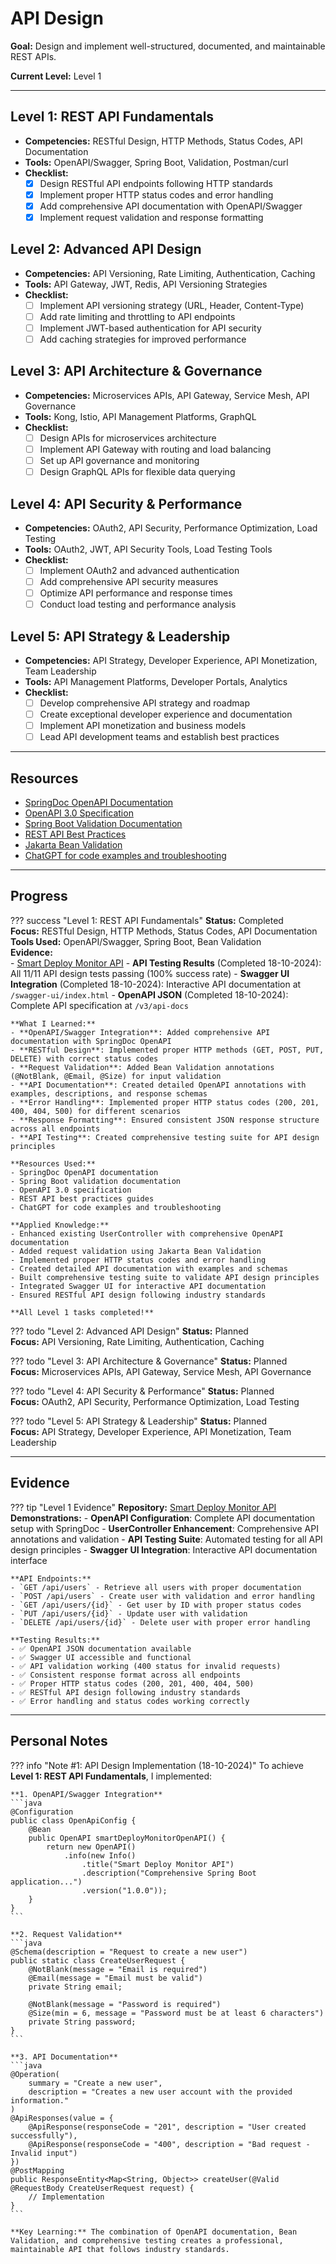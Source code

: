 # API Design

**Goal:** Design and implement well-structured, documented, and maintainable REST APIs.

**Current Level:** Level 1

---

## Level 1: REST API Fundamentals
- **Competencies:** RESTful Design, HTTP Methods, Status Codes, API Documentation
- **Tools:** OpenAPI/Swagger, Spring Boot, Validation, Postman/curl
- **Checklist:**
  - [x] Design RESTful API endpoints following HTTP standards
  - [x] Implement proper HTTP status codes and error handling
  - [x] Add comprehensive API documentation with OpenAPI/Swagger
  - [x] Implement request validation and response formatting

## Level 2: Advanced API Design
- **Competencies:** API Versioning, Rate Limiting, Authentication, Caching
- **Tools:** API Gateway, JWT, Redis, API Versioning Strategies
- **Checklist:**
  - [ ] Implement API versioning strategy (URL, Header, Content-Type)
  - [ ] Add rate limiting and throttling to API endpoints
  - [ ] Implement JWT-based authentication for API security
  - [ ] Add caching strategies for improved performance

## Level 3: API Architecture & Governance
- **Competencies:** Microservices APIs, API Gateway, Service Mesh, API Governance
- **Tools:** Kong, Istio, API Management Platforms, GraphQL
- **Checklist:**
  - [ ] Design APIs for microservices architecture
  - [ ] Implement API Gateway with routing and load balancing
  - [ ] Set up API governance and monitoring
  - [ ] Design GraphQL APIs for flexible data querying

## Level 4: API Security & Performance
- **Competencies:** OAuth2, API Security, Performance Optimization, Load Testing
- **Tools:** OAuth2, JWT, API Security Tools, Load Testing Tools
- **Checklist:**
  - [ ] Implement OAuth2 and advanced authentication
  - [ ] Add comprehensive API security measures
  - [ ] Optimize API performance and response times
  - [ ] Conduct load testing and performance analysis

## Level 5: API Strategy & Leadership
- **Competencies:** API Strategy, Developer Experience, API Monetization, Team Leadership
- **Tools:** API Management Platforms, Developer Portals, Analytics
- **Checklist:**
  - [ ] Develop comprehensive API strategy and roadmap
  - [ ] Create exceptional developer experience and documentation
  - [ ] Implement API monetization and business models
  - [ ] Lead API development teams and establish best practices

---

## Resources
- [SpringDoc OpenAPI Documentation](https://springdoc.org/)
- [OpenAPI 3.0 Specification](https://swagger.io/specification/)
- [Spring Boot Validation Documentation](https://spring.io/guides/gs/validating-form-input/)
- [REST API Best Practices](https://restfulapi.net/)
- [Jakarta Bean Validation](https://beanvalidation.org/)
- [ChatGPT for code examples and troubleshooting](https://chat.openai.com/)

---

## Progress

??? success "Level 1: REST API Fundamentals"
    **Status:** Completed  
    **Focus:** RESTful Design, HTTP Methods, Status Codes, API Documentation  
    **Tools Used:** OpenAPI/Swagger, Spring Boot, Bean Validation  
    **Evidence:**  
    - [Smart Deploy Monitor API](https://github.com/AliAlSubhi98/Upskilling/tree/main/practices/observability-cicd/smart-deploy-monitor)
    - **API Testing Results** (Completed 18-10-2024): All 11/11 API design tests passing (100% success rate)
    - **Swagger UI Integration** (Completed 18-10-2024): Interactive API documentation at `/swagger-ui/index.html`
    - **OpenAPI JSON** (Completed 18-10-2024): Complete API specification at `/v3/api-docs`
    
    **What I Learned:**
    - **OpenAPI/Swagger Integration**: Added comprehensive API documentation with SpringDoc OpenAPI
    - **RESTful Design**: Implemented proper HTTP methods (GET, POST, PUT, DELETE) with correct status codes
    - **Request Validation**: Added Bean Validation annotations (@NotBlank, @Email, @Size) for input validation
    - **API Documentation**: Created detailed OpenAPI annotations with examples, descriptions, and response schemas
    - **Error Handling**: Implemented proper HTTP status codes (200, 201, 400, 404, 500) for different scenarios
    - **Response Formatting**: Ensured consistent JSON response structure across all endpoints
    - **API Testing**: Created comprehensive testing suite for API design principles
    
    **Resources Used:**
    - SpringDoc OpenAPI documentation
    - Spring Boot validation documentation
    - OpenAPI 3.0 specification
    - REST API best practices guides
    - ChatGPT for code examples and troubleshooting
    
    **Applied Knowledge:**
    - Enhanced existing UserController with comprehensive OpenAPI documentation
    - Added request validation using Jakarta Bean Validation
    - Implemented proper HTTP status codes and error handling
    - Created detailed API documentation with examples and schemas
    - Built comprehensive testing suite to validate API design principles
    - Integrated Swagger UI for interactive API documentation
    - Ensured RESTful API design following industry standards
    
    **All Level 1 tasks completed!**

??? todo "Level 2: Advanced API Design"
    **Status:** Planned  
    **Focus:** API Versioning, Rate Limiting, Authentication, Caching

??? todo "Level 3: API Architecture & Governance"
    **Status:** Planned  
    **Focus:** Microservices APIs, API Gateway, Service Mesh, API Governance

??? todo "Level 4: API Security & Performance"
    **Status:** Planned  
    **Focus:** OAuth2, API Security, Performance Optimization, Load Testing

??? todo "Level 5: API Strategy & Leadership"
    **Status:** Planned  
    **Focus:** API Strategy, Developer Experience, API Monetization, Team Leadership

---

## Evidence

??? tip "Level 1 Evidence"
    **Repository:** [Smart Deploy Monitor API](https://github.com/AliAlSubhi98/Upskilling/tree/main/practices/observability-cicd/smart-deploy-monitor)  
    **Demonstrations:**
    - **OpenAPI Configuration**: Complete API documentation setup with SpringDoc
    - **UserController Enhancement**: Comprehensive API annotations and validation
    - **API Testing Suite**: Automated testing for all API design principles
    - **Swagger UI Integration**: Interactive API documentation interface
    
    **API Endpoints:**
    - `GET /api/users` - Retrieve all users with proper documentation
    - `POST /api/users` - Create user with validation and error handling
    - `GET /api/users/{id}` - Get user by ID with proper status codes
    - `PUT /api/users/{id}` - Update user with validation
    - `DELETE /api/users/{id}` - Delete user with proper error handling
    
    **Testing Results:**
    - ✅ OpenAPI JSON documentation available
    - ✅ Swagger UI accessible and functional
    - ✅ API validation working (400 status for invalid requests)
    - ✅ Consistent response format across all endpoints
    - ✅ Proper HTTP status codes (200, 201, 400, 404, 500)
    - ✅ RESTful API design following industry standards
    - ✅ Error handling and status codes working correctly

---

## Personal Notes

??? info "Note #1: API Design Implementation (18-10-2024)"
    To achieve **Level 1: REST API Fundamentals**, I implemented:

    **1. OpenAPI/Swagger Integration**
    ```java
    @Configuration
    public class OpenApiConfig {
        @Bean
        public OpenAPI smartDeployMonitorOpenAPI() {
            return new OpenAPI()
                .info(new Info()
                    .title("Smart Deploy Monitor API")
                    .description("Comprehensive Spring Boot application...")
                    .version("1.0.0"));
        }
    }
    ```

    **2. Request Validation**
    ```java
    @Schema(description = "Request to create a new user")
    public static class CreateUserRequest {
        @NotBlank(message = "Email is required")
        @Email(message = "Email must be valid")
        private String email;
        
        @NotBlank(message = "Password is required")
        @Size(min = 6, message = "Password must be at least 6 characters")
        private String password;
    }
    ```

    **3. API Documentation**
    ```java
    @Operation(
        summary = "Create a new user",
        description = "Creates a new user account with the provided information."
    )
    @ApiResponses(value = {
        @ApiResponse(responseCode = "201", description = "User created successfully"),
        @ApiResponse(responseCode = "400", description = "Bad request - Invalid input")
    })
    @PostMapping
    public ResponseEntity<Map<String, Object>> createUser(@Valid @RequestBody CreateUserRequest request) {
        // Implementation
    }
    ```

    **Key Learning:** The combination of OpenAPI documentation, Bean Validation, and comprehensive testing creates a professional, maintainable API that follows industry standards.